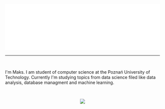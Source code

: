 
<a href="https://github.com/Skamlo">
  <img src="hello.svg" width="100%" height="150px" alt="Hi, I'm Maks">
</a>

---
<br/>

I'm Maks. I am student of computer science at the Poznań University of Technology. Currently I'm studying topics from data science filed like data analysis, database managment and machine learning.

<br/>

<a href="https://github.com/Skamlo">
  <p align="center">
    <img src="https://skillicons.dev/icons?i=git,py,anaconda,sklearn,postgres,sqlite,c,cpp" />
  </p>
</a>
